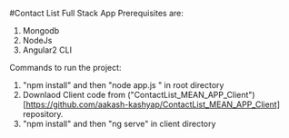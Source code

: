 #Contact List Full Stack App
Prerequisites are: 
 1. Mongodb
 2. NodeJs
 3. Angular2 CLI

Commands to run the project:
 
1. "npm install"  and then "node app.js " in root directory
2. Downlaod Client code from ("ContactList_MEAN_APP_Client")[https://github.com/aakash-kashyap/ContactList_MEAN_APP_Client] repository.
3. "npm install"  and then "ng serve" in client directory  

